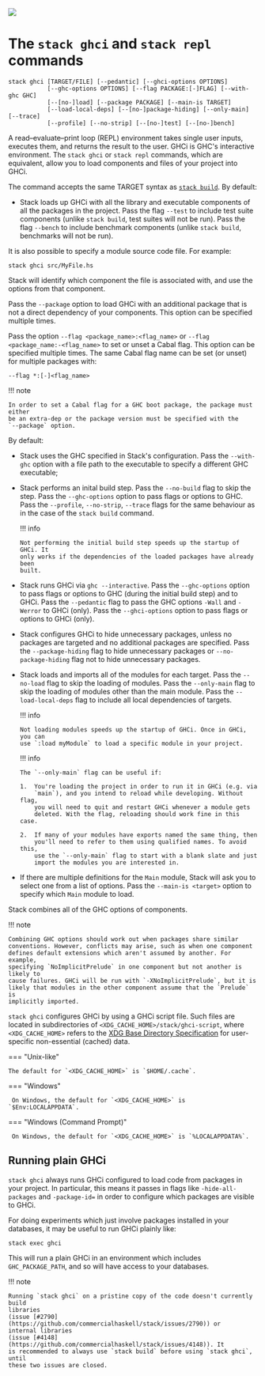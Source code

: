 <div class="hidden-warning"><a href="https://docs.haskellstack.org/"><img src="https://cdn.jsdelivr.net/gh/commercialhaskell/stack/doc/img/hidden-warning.svg"></a></div>

# The `stack ghci` and `stack repl` commands

~~~text
stack ghci [TARGET/FILE] [--pedantic] [--ghci-options OPTIONS]
           [--ghc-options OPTIONS] [--flag PACKAGE:[-]FLAG] [--with-ghc GHC]
           [--[no-]load] [--package PACKAGE] [--main-is TARGET]
           [--load-local-deps] [--[no-]package-hiding] [--only-main] [--trace]
           [--profile] [--no-strip] [--[no-]test] [--[no-]bench]
~~~

A read–evaluate–print loop (REPL) environment takes single user inputs, executes
them, and returns the result to the user. GHCi is GHC's interactive environment.
The `stack ghci` or `stack repl` commands, which are equivalent, allow you to
load components and files of your project into GHCi.

The command accepts the same TARGET syntax as
[`stack build`](build_command.md#target-syntax). By default:

* Stack loads up GHCi with all the library and executable components of all the
  packages in the project. Pass the flag `--test` to include test suite
  components (unlike `stack build`, test suites will not be run). Pass the flag
  `--bench` to include benchmark components (unlike `stack build`, benchmarks
  will not be run).

It is also possible to specify a module source code file. For example:

~~~text
stack ghci src/MyFile.hs
~~~

Stack will identify which component the file is associated with, and use the
options from that component.

Pass the `--package` option to load GHCi with an additional package that is not
a direct dependency of your components. This option can be specified multiple
times.

Pass the option `--flag <package_name>:<flag_name>` or
`--flag <package_name:-<flag_name>` to set or unset a Cabal flag. This option
can be specified multiple times. The same Cabal flag name can be set (or unset)
for multiple packages with:

~~~text
--flag *:[-]<flag_name>
~~~

!!! note

    In order to set a Cabal flag for a GHC boot package, the package must either
    be an extra-dep or the package version must be specified with the
    `--package` option.

By default:

*   Stack uses the GHC specified in Stack's configuration. Pass the `--with-ghc`
    option with a file path to the executable to specify a different GHC
    executable;

*   Stack performs an inital build step. Pass the `--no-build` flag to skip the
    step. Pass the `--ghc-options` option to pass flags or options to GHC. Pass
    the `--profile`, `--no-strip`, `--trace` flags for the same behaviour as in
    the case of the `stack build` command.

    !!! info

        Not performing the initial build step speeds up the startup of GHCi. It
        only works if the dependencies of the loaded packages have already been
        built.

*   Stack runs GHCi via `ghc --interactive`. Pass the `--ghc-options` option to
    pass flags or options to GHC (during the initial build step) and to GHCi.
    Pass the `--pedantic` flag to pass the GHC options `-Wall` and `-Werror` to
    GHCi (only). Pass the `--ghci-options` option to pass flags or options to
    GHCi (only).

*   Stack configures GHCi to hide unnecessary packages, unless no packages are
    targeted and no additional packages are specified. Pass the
    `--package-hiding` flag to hide unnecessary packages or
    `--no-package-hiding` flag not to hide unnecessary packages.

*   Stack loads and imports all of the modules for each target. Pass the
    `--no-load` flag to skip the loading of modules. Pass the `--only-main` flag
    to skip the loading of modules other than the main module. Pass the
    `--load-local-deps` flag to include all local dependencies of targets.

    !!! info

        Not loading modules speeds up the startup of GHCi. Once in GHCi, you can
        use `:load myModule` to load a specific module in your project.

    !!! info

        The `--only-main` flag can be useful if:

        1.  You're loading the project in order to run it in GHCi (e.g. via
            `main`), and you intend to reload while developing. Without flag,
            you will need to quit and restart GHCi whenever a module gets
            deleted. With the flag, reloading should work fine in this case.

        2.  If many of your modules have exports named the same thing, then
            you'll need to refer to them using qualified names. To avoid this,
            use the `--only-main` flag to start with a blank slate and just
            import the modules you are interested in.

*   If there are multiple definitions for the `Main` module, Stack will ask you
    to select one from a list of options. Pass the `--main-is <target>` option
    to specify which `Main` module to load.

Stack combines all of the GHC options of components.

!!! note

    Combining GHC options should work out when packages share similar
    conventions. However, conflicts may arise, such as when one component
    defines default extensions which aren't assumed by another. For example,
    specifying `NoImplicitPrelude` in one component but not another is likely to
    cause failures. GHCi will be run with `-XNoImplicitPrelude`, but it is
    likely that modules in the other component assume that the `Prelude` is
    implicitly imported.

`stack ghci` configures GHCi by using a GHCi script file. Such files are located
in subdirectories of `<XDG_CACHE_HOME>/stack/ghci-script`, where
`<XDG_CACHE_HOME>` refers to the
[XDG Base Directory Specification](https://specifications.freedesktop.org/basedir-spec/basedir-spec-latest.html)
for user-specific non-essential (cached) data.

=== "Unix-like"

    The default for `<XDG_CACHE_HOME>` is `$HOME/.cache`.

=== "Windows"

     On Windows, the default for `<XDG_CACHE_HOME>` is `$Env:LOCALAPPDATA`.

=== "Windows (Command Prompt)"

     On Windows, the default for `<XDG_CACHE_HOME>` is `%LOCALAPPDATA%`.

## Running plain GHCi

`stack ghci` always runs GHCi configured to load code from packages in your
project. In particular, this means it passes in flags like `-hide-all-packages`
and `-package-id=` in order to configure which packages are visible to GHCi.

For doing experiments which just involve packages installed in your databases,
it may be useful to run GHCi plainly like:

~~~text
stack exec ghci
~~~

This will run a plain GHCi in an environment which includes `GHC_PACKAGE_PATH`,
and so will have access to your databases.

!!! note

    Running `stack ghci` on a pristine copy of the code doesn't currently build
    libraries
    (issue [#2790](https://github.com/commercialhaskell/stack/issues/2790)) or
    internal libraries
    (issue [#4148](https://github.com/commercialhaskell/stack/issues/4148)). It
    is recommended to always use `stack build` before using `stack ghci`, until
    these two issues are closed.
